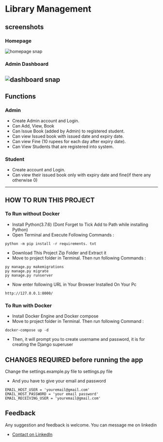 # Library Management
## screenshots
### Homepage
![homepage snap](https://github.com/VIJAY07102/Silencio_System/blob/main/librarymanagement-master/librarymanagement-master/homepage.png?raw=true)
### Admin Dashboard
![dashboard snap](https://github.com/VIJAY07102/Silencio_System/blob/main/librarymanagement-master/librarymanagement-master/adminhomepage.png?raw=true)
---
## Functions
### Admin
- Create Admin account and Login.
- Can Add, View, Book
- Can Issue Book (added by Admin) to registered student.
- Can view Issued book with issued date and expiry date.
- Can view Fine (10 rupees for each day after expiry date).
- Can View Students that are registered into system.

### Student
- Create account and Login.
- Can view their issued book only with expiry date and fine(if there any otherwise 0)
---

## HOW TO RUN THIS PROJECT
### To Run without Docker
- Install Python(3.7.6) (Dont Forget to Tick Add to Path while installing Python)
- Open Terminal and Execute Following Commands :
```
python -m pip install -r requirements. txt
```
- Download This Project Zip Folder and Extract it
- Move to project folder in Terminal. Then run following Commands :
```
py manage.py makemigrations
py manage.py migrate
py manage.py runserver
```

- Now enter following URL in Your Browser Installed On Your Pc
```
http://127.0.0.1:8000/
```
### To Run with Docker
- Install Docker Engine and Docker compose
- Move to project folder in Terminal. Then run following Command :
```
docker-compose up -d
```
- Then, it will prompt you to create username and password, it is for creating the Django superuser
## CHANGES REQUIRED before running the app
Change the settings.example.py file to settings.py file
- And you have to give your email and password
```
EMAIL_HOST_USER = 'youremail@gmail.com'
EMAIL_HOST_PASSWORD = 'your email password'
EMAIL_RECEIVING_USER = 'youremail@gmail.com'
```


## Feedback
Any suggestion and feedback is welcome. You can message me on linkedin
- [Contact on LinkedIn](https://www.linkedin.com/in/vijay-p-669675128)
